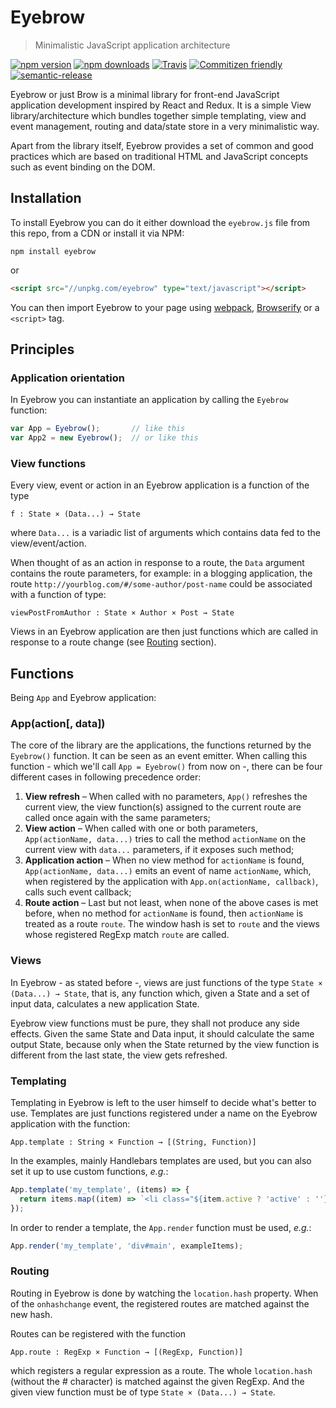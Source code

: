 # Eyebrow
> Minimalistic JavaScript application architecture

[![npm version](https://img.shields.io/npm/v/eyebrow.svg?style=flat-square)](https://www.npmjs.com/package/eyebrow)
[![npm downloads](https://img.shields.io/npm/dm/eyebrow.svg?style=flat-square)](https://www.npmjs.com/package/eyebrow)
[![Travis](https://img.shields.io/travis/rust-lang/rust.svg?style=flat-square)](https://travis-ci.org/arthur-xavier/eyebrow)
[![Commitizen friendly](https://img.shields.io/badge/commitizen-friendly-brightgreen.svg?style=flat-square)](http://commitizen.github.io/cz-cli/)
[![semantic-release](https://img.shields.io/badge/%20%20%F0%9F%93%A6%F0%9F%9A%80-semantic--release-e10079.svg?style=flat-square)](https://github.com/semantic-release/semantic-release)

Eyebrow or just Brow is a minimal library for front-end JavaScript application development inspired by React and Redux. It is a simple View library/architecture which bundles together simple templating, view and event management, routing and data/state store in a very minimalistic way.

Apart from the library itself, Eyebrow provides a set of common and good practices which are based on traditional HTML and JavaScript concepts such as event binding on the DOM.

## Installation
To install Eyebrow you can do it either download the `eyebrow.js` file from this repo, from a CDN or install it via NPM:
```
npm install eyebrow
```
or
```html
<script src="//unpkg.com/eyebrow" type="text/javascript"></script>
```
You can then import Eyebrow to your page using [webpack](https://webpack.github.io/), [Browserify](https://www.npmjs.com/package/browserify) or a `<script>` tag.

## Principles
### Application orientation
In Eyebrow you can instantiate an application by calling the `Eyebrow` function:
```javascript
var App = Eyebrow();       // like this
var App2 = new Eyebrow();  // or like this
```

### View functions
Every view, event or action in an Eyebrow application is a function of the type
```
f : State × (Data...) → State
```
where `Data...` is a variadic list of arguments which contains data fed to the view/event/action.

When thought of as an action in response to a route, the `Data` argument contains the route parameters, for example: in a blogging application, the route `http://yourblog.com/#/some-author/post-name` could be associated with a function of type:
```
viewPostFromAuthor : State × Author × Post → State
```

Views in an Eyebrow application are then just functions which are called in response to a route change (see [Routing](#routing) section).

## Functions
Being `App` and Eyebrow application:

### App(action[, data])
The core of the library are the applications, the functions returned by the `Eyebrow()` function. It can be seen as an event emitter. When calling this function - which we'll call `App = Eyebrow()` from now on -, there can be four different cases in following precedence order:

1. **View refresh** – When called with no parameters, `App()` refreshes the current view, the view function(s) assigned to the current route are called once again with the same parameters;
2. **View action** – When called with one or both parameters, `App(actionName, data...)` tries to call the method `actionName` on the current view with `data...` parameters, if it exposes such method;
3. **Application action** – When no view method for `actionName` is found, `App(actionName, data...)` emits an event of name `actionName`, which, when registered by the application with `App.on(actionName, callback)`, calls such event callback;
4. **Route action** – Last but not least, when none of the above cases is met before, when no method for `actionName` is found, then `actionName` is treated as a route `route`. The window hash is set to `route` and the views whose registered RegExp match `route` are called.

### Views
In Eyebrow - as stated before -, views are just functions of the type `State × (Data...) → State`, that is, any function which, given a State and a set of input data, calculates a new application State.

Eyebrow view functions must be pure, they shall not produce any side effects. Given the same State and Data input, it should calculate the same output State, because only when the State returned by the view function is different from the last state, the view gets refreshed.

### Templating
Templating in Eyebrow is left to the user himself to decide what's better to use. Templates are just functions registered under a name on the Eyebrow application with the function:
```
App.template : String × Function → [(String, Function)]
```

In the examples, mainly Handlebars templates are used, but you can also set it up to use custom functions, *e.g.*:
```javascript
App.template('my_template', (items) => {
  return items.map((item) => `<li class="${item.active ? 'active' : ''}">${item.name}</li>`);
});
```

In order to render a template, the `App.render` function must be used, *e.g.*:
```javascript
App.render('my_template', 'div#main', exampleItems);
```

### Routing
Routing in Eyebrow is done by watching the `location.hash` property. When of the `onhashchange` event, the registered routes are matched against the new hash.

Routes can be registered with the function
```
App.route : RegExp × Function → [(RegExp, Function)]
```
which registers a regular expression as a route. The whole `location.hash` (without the # character) is matched against the given RegExp. And the given view function must be of type `State × (Data...) → State`.
